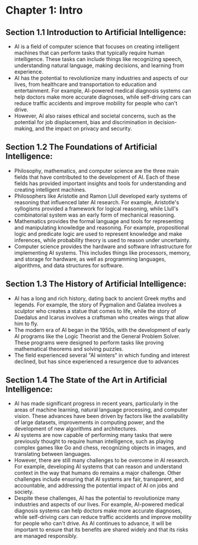# Chapter 1: Intro

## Section 1.1 Introduction to Artificial Intelligence:
- AI is a field of computer science that focuses on creating intelligent machines that can perform tasks that typically require human intelligence. These tasks can include things like recognizing speech, understanding natural language, making decisions, and learning from experience.
- AI has the potential to revolutionize many industries and aspects of our lives, from healthcare and transportation to education and entertainment. For example, AI-powered medical diagnosis systems can help doctors make more accurate diagnoses, while self-driving cars can reduce traffic accidents and improve mobility for people who can't drive.
- However, AI also raises ethical and societal concerns, such as the potential for job displacement, bias and discrimination in decision-making, and the impact on privacy and security.

## Section 1.2 The Foundations of Artificial Intelligence:
- Philosophy, mathematics, and computer science are the three main fields that have contributed to the development of AI. Each of these fields has provided important insights and tools for understanding and creating intelligent machines.
- Philosophers like Aristotle and Ramon Llull developed early systems of reasoning that influenced later AI research. For example, Aristotle's syllogisms provided a framework for logical reasoning, while Llull's combinatorial system was an early form of mechanical reasoning.
- Mathematics provides the formal language and tools for representing and manipulating knowledge and reasoning. For example, propositional logic and predicate logic are used to represent knowledge and make inferences, while probability theory is used to reason under uncertainty.
- Computer science provides the hardware and software infrastructure for implementing AI systems. This includes things like processors, memory, and storage for hardware, as well as programming languages, algorithms, and data structures for software.

## Section 1.3 The History of Artificial Intelligence:
- AI has a long and rich history, dating back to ancient Greek myths and legends. For example, the story of Pygmalion and Galatea involves a sculptor who creates a statue that comes to life, while the story of Daedalus and Icarus involves a craftsman who creates wings that allow him to fly.
- The modern era of AI began in the 1950s, with the development of early AI programs like the Logic Theorist and the General Problem Solver. These programs were designed to perform tasks like proving mathematical theorems and solving puzzles.
- The field experienced several "AI winters" in which funding and interest declined, but has since experienced a resurgence due to advances

## Section 1.4 The State of the Art in Artificial Intelligence:
- AI has made significant progress in recent years, particularly in the areas of machine learning, natural language processing, and computer vision. These advances have been driven by factors like the availability of large datasets, improvements in computing power, and the development of new algorithms and architectures.
- AI systems are now capable of performing many tasks that were previously thought to require human intelligence, such as playing complex games like Go and chess, recognizing objects in images, and translating between languages.
- However, there are still many challenges to be overcome in AI research. For example, developing AI systems that can reason and understand context in the way that humans do remains a major challenge. Other challenges include ensuring that AI systems are fair, transparent, and accountable, and addressing the potential impact of AI on jobs and society.
- Despite these challenges, AI has the potential to revolutionize many industries and aspects of our lives. For example, AI-powered medical diagnosis systems can help doctors make more accurate diagnoses, while self-driving cars can reduce traffic accidents and improve mobility for people who can't drive. As AI continues to advance, it will be important to ensure that its benefits are shared widely and that its risks are managed responsibly.